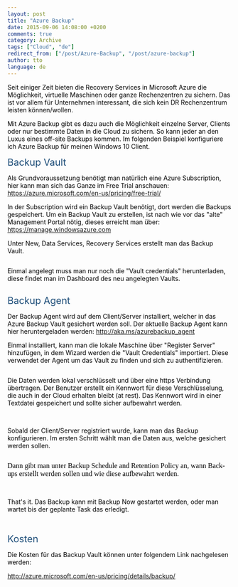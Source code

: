 ```yaml
---
layout: post
title: "Azure Backup"
date: 2015-09-06 14:08:00 +0200
comments: true
category: Archive
tags: ["Cloud", "de"]
redirect_from: ["/post/Azure-Backup", "/post/azure-backup"]
author: tto
language: de
---
```

<!-- more -->
<p><span style="color:black">Seit einiger Zeit bieten die Recovery Services in Microsoft Azure die Möglichkeit, virtuelle Maschinen oder ganze Rechenzentren zu sichern. Das ist vor allem für Unternehmen interessant, die sich kein DR Rechenzentrum leisten können/wollen.
</span></p><p><span style="color:black">Mit Azure Backup gibt es dazu auch&nbsp;die Möglichkeit einzelne Server, Clients oder nur bestimmte Daten in die Cloud zu sichern. So kann jeder an den Luxus eines off-site Backups kommen. Im folgenden Beispiel konfiguriere ich Azure Backup für meinen Windows 10 Client.
</span>&nbsp;</p><p><span style="color:#1e4e79; font-size:16pt">Backup Vault
</span></p><p><span style="color:black">Als Grundvoraussetzung benötigt man natürlich eine Azure Subscription, hier kann man sich das Ganze im Free Trial anschauen: <a href="https://azure.microsoft.com/en-us/pricing/free-trial/">https://azure.microsoft.com/en-us/pricing/free-trial/</a>
&nbsp;	</span></p><p><span style="color:black">In der Subscription wird ein Backup Vault benötigt, dort werden die Backups gespeichert. Um ein Backup Vault zu erstellen, ist nach wie vor das "alte" Management Portal nötig, dieses erreicht man über: <a href="https://manage.windowsazure.com">https://manage.windowsazure.com</a>
&nbsp;	</span></p><p><span style="color:black">Unter New, Data Services, Recovery Services erstellt man das Backup Vault.
</span></p><p><img alt="" src="/assets/archive/090615_1407_AzureBackup1.png"><span style="color:black">
</span></p><p><span style="color:black">Einmal angelegt muss man nur noch die "Vault credentials" herunterladen, diese findet man im Dashboard des neu angelegten Vaults.
</span></p><p><img alt="" src="/assets/archive/090615_1407_AzureBackup2.png"><span style="color:black">
</span></p><p><span style="color:#1e4e79; font-size:16pt">Backup Agent
</span></p><p><span style="color:black">Der Backup Agent wird auf dem Client/Server installiert, welcher in das Azure Backup Vault gesichert werden soll. Der aktuelle Backup Agent kann hier heruntergeladen werden: <a href="http://aka.ms/azurebackup_agent">http://aka.ms/azurebackup_agent</a>
&nbsp;	</span></p><p><span style="color:black">Einmal installiert, kann man die lokale Maschine über "Register Server" hinzufügen, in dem Wizard werden die "Vault Credentials" importiert. Diese verwendet der Agent um das Vault zu finden und sich zu authentifizieren. 
</span></p><p><img alt="" src="/assets/archive/090615_1407_AzureBackup3.png"></p><p><span style="color:black">Die Daten werden lokal verschlüsselt und über eine https Verbindung übertragen. Der Benutzer erstellt ein Kennwort für diese Verschlüsselung, die auch in der Cloud erhalten bleibt (at rest). Das Kennwort wird in einer Textdatei gespeichert und sollte sicher aufbewahrt werden.
</span></p><p><img alt="" src="/assets/archive/090615_1407_AzureBackup4.png"><span style="color:black">
&nbsp;	</span></p><p><span style="color:black">Sobald der Client/Server registriert wurde, kann man das Backup konfigurieren. Im ersten Schritt wählt man die Daten aus, welche gesichert werden sollen.
</span></p><p><img alt="" src="/assets/archive/090615_1407_AzureBackup5.png"><span style="color:black">
		</span></p><span style="color:black"><p><span lang="DE" style="mso-bidi-font-size:11.0pt;mso-ascii-font-family:Calibri;mso-hansi-font-family:&#10;Calibri;color:black;mso-ansi-language:DE"><font face="Calibri" size="3">Dann gibt man unter Backup Schedule
and Retention Policy an, wann Backups erstellt werden sollen und wie diese
aufbewahrt werden.</font></span></p></span><p><img alt="" src="/assets/archive/090615_1407_AzureBackup6.png"><span style="color:black">
&nbsp;	</span></p><p><span style="color:black">That's it. Das Backup kann mit Backup Now gestartet werden, oder man wartet bis der geplante Task das erledigt.
</span></p><p><img alt="" src="/assets/archive/090615_1407_AzureBackup7.png"><span style="color:black">
&nbsp;	</span></p><p><span style="color:#1e4e79; font-size:16pt">Kosten
</span></p><p><span style="color:black">Die Kosten für&nbsp;das Backup Vault können unter folgendem Link nachgelesen werden:
</span></p><p><a href="http://azure.microsoft.com/en-us/pricing/details/backup/">http://azure.microsoft.com/en-us/pricing/details/backup/</a><span style="color:black">
&nbsp;	</span></p>

